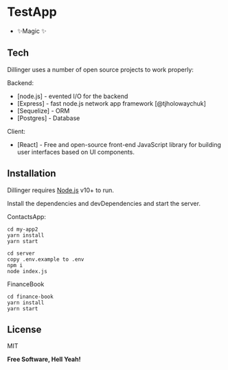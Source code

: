 # TestApp

- ✨Magic ✨

## Tech

Dillinger uses a number of open source projects to work properly:

Backend: 
- [node.js] - evented I/O for the backend
- [Express] - fast node.js network app framework [@tjholowaychuk]
- [Sequelize] - ORM
- [Postgres] - Database


Client: 
- [React] -  Free and open-source front-end JavaScript library for building user interfaces based on UI 
components.


## Installation

Dillinger requires [Node.js](https://nodejs.org/) v10+ to run.

Install the dependencies and devDependencies and start the server.

ContactsApp: 
```
cd my-app2
yarn install
yarn start

cd server 
copy .env.example to .env
npm i
node index.js
```

FinanceBook
```
cd finance-book
yarn install
yarn start
```

## License

MIT

**Free Software, Hell Yeah!**